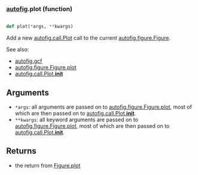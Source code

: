### [autofig](autofig.md).plot (function)


```py

def plot(*args, **kwargs)

```



Add a new [autofig.call.Plot](autofig.call.Plot.md) call to the current [autofig.figure.Figure](autofig.figure.Figure.md).

See also:

* [autofig.gcf](autofig.gcf.md)
* [autofig.figure.Figure.plot](autofig.figure.Figure.plot.md)
* [autofig.call.Plot.__init__](autofig.call.Plot.__init__.md)

Arguments
-----------
* `*args`: all arguments are passed on to [autofig.figure.Figure.plot](autofig.figure.Figure.plot.md),
    most of which are then passed on to [autofig.call.Plot.__init__](autofig.call.Plot.__init__.md).
* `**kwargs`: all keyword arguments are passed on to [autofig.figure.Figure.plot](autofig.figure.Figure.plot.md),
    most of which are then passed on to [autofig.call.Plot.__init__](autofig.call.Plot.__init__.md).

Returns
---------
* the return from [Figure.plot](Figure.plot.md)

